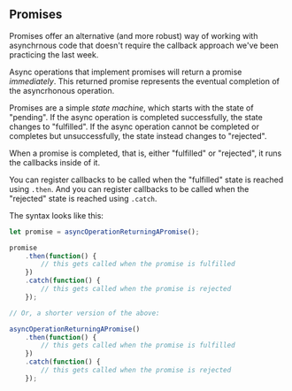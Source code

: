
## Promises

Promises offer an alternative (and more robust) way of working with asynchrnous
code that doesn't require the callback approach we've been practicing the last
week.

Async operations that implement promises will return a promise _immediately_.
This returned promise represents the eventual completion of the asyncrhonous
operation.

Promises are a simple _state machine_, which starts with the state of "pending".
If the async operation is completed successfully, the state changes to
"fulfilled". If the async operation cannot be completed or completes but
unsuccessfully, the state instead changes to "rejected".

When a promise is completed, that is, either "fulfilled" or "rejected", it runs
the callbacks inside of it.

You can register callbacks to be called when the "fulfilled" state is reached
using `.then`. And you can register callbacks to be called when the "rejected"
state is reached using `.catch`.

The syntax looks like this:

```js
let promise = asyncOperationReturningAPromise();

promise
    .then(function() {
        // this gets called when the promise is fulfilled
    })
    .catch(function() {
        // this gets called when the promise is rejected
    });

// Or, a shorter version of the above:

asyncOperationReturningAPromise()
    .then(function() {
        // this gets called when the promise is fulfilled
    })
    .catch(function() {
        // this gets called when the promise is rejected
    });
```
